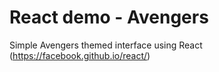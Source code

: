 # React demo - Avengers
Simple Avengers themed interface using React (https://facebook.github.io/react/)
